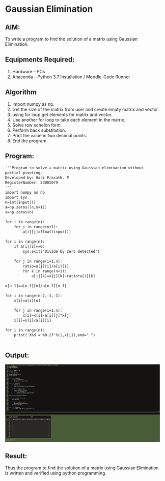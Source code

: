 # Gaussian Elimination

## AIM:
To write a program to find the solution of a matrix using Gaussian Elimination.

## Equipments Required:
1. Hardware – PCs
2. Anaconda – Python 3.7 Installation / Moodle-Code Runner

## Algorithm
1. Import numpy as np.
2. Get the size of the matrix from user and create empty matrix and vector.
3. using for loop get elements for matrix and vector.
4. Use another for loop to take each element in the matrix.
5. Solve row echelon form.
6. Perform back substitution.
7. Print the value in two decimal points.
8. End the program.

## Program:
```
'''Program to solve a matrix using Gaussian elimination without partial pivoting.
Developed by: Hari Prasath. P
RegisterNumber: 23005079
'''
import numpy as np
import sys
n=int(input())
a=np.zeros((n,n+1))
x=np.zeros(n)

for i in range(n):
    for j in range(n+1):
        a[i][j]=float(input())
        
for i in range(n):
    if a[i][i]==0:
        sys.exit("Divide by zero detected")
        
    for j in range(i+1,n):
        ratio=a[j][i]/a[i][i]
        for k in range(n+1):
            a[j][k]=a[j][k]-ratio*a[i][k]
            
x[n-1]=a[n-1][n]/a[n-1][n-1]
            
for i in range(n-2,-1,-1):
    x[i]=a[i][n]
    
    for j in range(i+1,n):
        x[i]=x[i]-a[i][j]*x[j]
    x[i]=x[i]/a[i][i]
    
for i in range(n):
    print('X%d = %0.2f'%(i,x[i]),end=" ")
    
```

## Output:
![output](/Screenshot%202023-07-29%20135915.png)


## Result:
Thus the program to find the solution of a matrix using Gaussian Elimination is written and verified using python programming.
